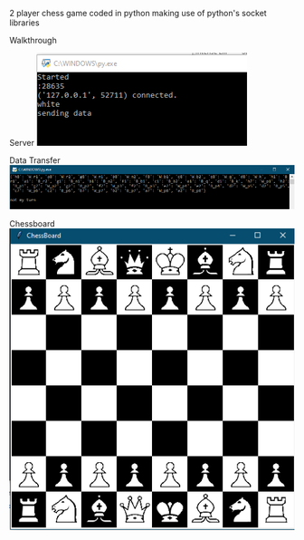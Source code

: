 2 player chess game coded in python making use of python's socket libraries


Walkthrough

Server
![](images/server.png)

Data Transfer
![](images/data.png)

Chessboard
![](images/board.png)
